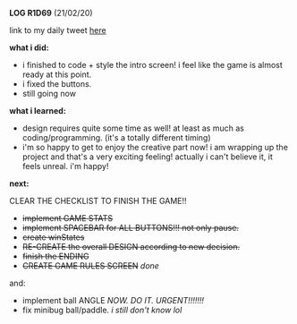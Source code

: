 **LOG R1D69** (21/02/20)

link to my daily tweet [here](https://twitter.com/Nightcoder2/status/1230765285642125312)

**what i did:**

- i finished to code + style the intro screen! i feel like the game is almost ready at this point.
- i fixed the buttons.
- still going now

**what i learned:**

- design requires quite some time as well!  at least as much as coding/programming. (it's a totally different timing)
- i'm so happy to get to enjoy the creative part now! i am wrapping up the project and that's a very exciting feeling! actually i can't believe it, it feels unreal. i'm happy!

**next:**

CLEAR THE CHECKLIST TO FINISH THE GAME!!

- ~~implement GAME STATS~~
- ~~implement SPACEBAR for ALL BUTTONS!!! not only pause.~~
- ~~create winStates~~
- ~~RE-CREATE the overall DESIGN according to new decision.~~
- ~~finish the ENDING~~
- ~~CREATE GAME RULES SCREEN~~ *done*

and:

- implement ball ANGLE *NOW. DO IT. URGENT!!!!!!!*
- fix minibug ball/paddle. *i still don't know lol*
